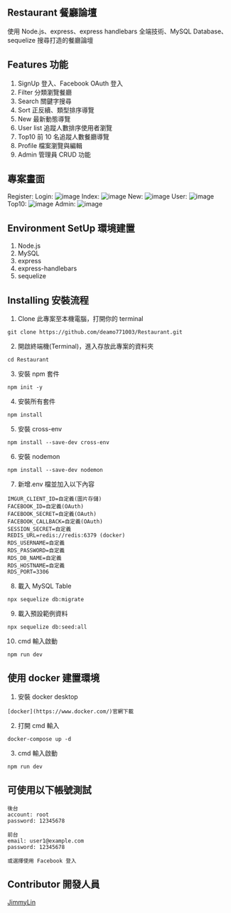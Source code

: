 ## Restaurant 餐廳論壇

使用 Node.js、express、express handlebars 全端技術、MySQL Database、sequelize 搜尋打造的餐廳論壇

## Features 功能

1. SignUp 登入、Facebook OAuth 登入
2. Filter 分類瀏覽餐廳
3. Search 關鍵字搜尋
4. Sort 正反續、類型排序導覽
5. New 最新動態導覽
6. User list 追蹤人數排序使用者瀏覽
7. Top10 前 10 名追蹤人數餐廳導覽
8. Profile 檔案瀏覽與編輯
9. Admin 管理員 CRUD 功能

## 專案畫面

Register:
Login:
![image](https://github.com/deamo771003/Restaurant/blob/master/login.jpg?raw=true)
Index:
![image](https://github.com/deamo771003/Restaurant/blob/master/index.jpg?raw=true)
New:
![image](https://github.com/deamo771003/Restaurant/blob/master/news.jpg?raw=true)
User:
![image](https://github.com/deamo771003/Restaurant/blob/master/User.jpg?raw=true)
Top10:
![image](https://github.com/deamo771003/Restaurant/blob/master/top10.jpg?raw=true)
Admin:
![image](https://github.com/deamo771003/Restaurant/blob/master/admin.jpg?raw=true)

## Environment SetUp 環境建置

1. Node.js
2. MySQL
3. express
4. express-handlebars
5. sequelize

## Installing 安裝流程

1. Clone 此專案至本機電腦，打開你的 terminal

```
git clone https://github.com/deamo771003/Restaurant.git
```

2. 開啟終端機(Terminal)，進入存放此專案的資料夾

```
cd Restaurant
```

3. 安裝 npm 套件

```
npm init -y
```

4. 安裝所有套件

```
npm install
```

5. 安裝 cross-env

```
npm install --save-dev cross-env
```

6. 安裝 nodemon

```
npm install --save-dev nodemon
```

7. 新增.env 檔並加入以下內容

```
IMGUR_CLIENT_ID=自定義(圖片存儲)
FACEBOOK_ID=自定義(OAuth)
FACEBOOK_SECRET=自定義(OAuth)
FACEBOOK_CALLBACK=自定義(OAuth)
SESSION_SECRET=自定義
REDIS_URL=redis://redis:6379 (docker)
RDS_USERNAME=自定義
RDS_PASSWORD=自定義
RDS_DB_NAME=自定義
RDS_HOSTNAME=自定義
RDS_PORT=3306
```

8. 載入 MySQL Table

```
npx sequelize db:migrate
```

9. 載入預設範例資料

```
npx sequelize db:seed:all
```

10. cmd 輸入啟動

```
npm run dev
```

## 使用 docker 建置環境

1. 安裝 docker desktop

```
[docker](https://www.docker.com/)官網下載
```

2. 打開 cmd 輸入

```
docker-compose up -d
```

3. cmd 輸入啟動

```
npm run dev
```

## 可使用以下帳號測試

```
後台
account: root
password: 12345678

前台
email: user1@example.com
password: 12345678

或選擇使用 Facebook 登入
```

## Contributor 開發人員

[JimmyLin](https://github.com/deamo771003)
